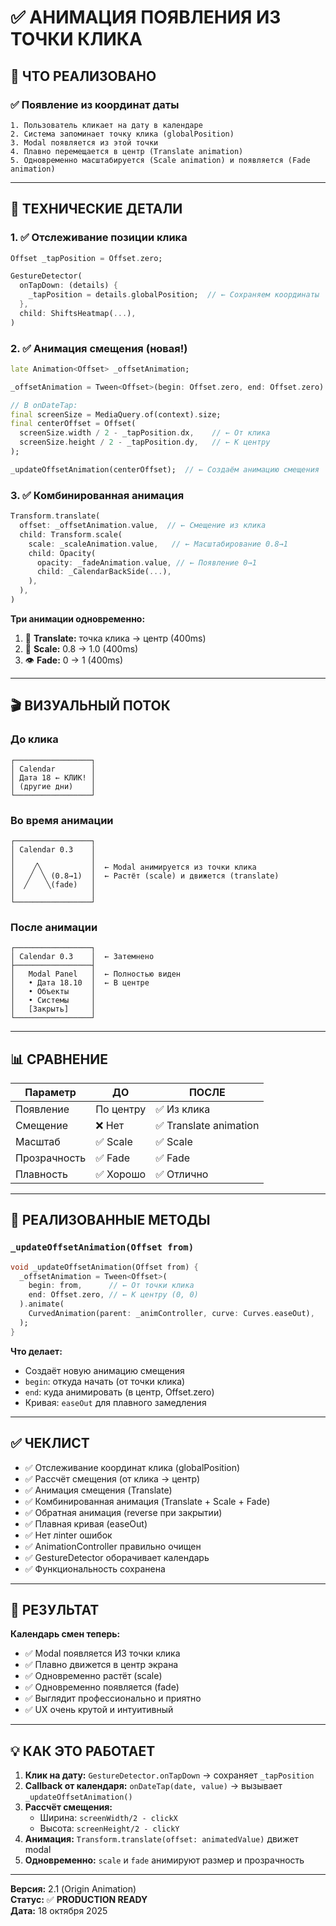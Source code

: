 # ✅ АНИМАЦИЯ ПОЯВЛЕНИЯ ИЗ ТОЧКИ КЛИКА

## 🎯 ЧТО РЕАЛИЗОВАНО

### ✅ Появление из координат даты
```
1. Пользователь кликает на дату в календаре
2. Система запоминает точку клика (globalPosition)
3. Modal появляется из этой точки
4. Плавно перемещается в центр (Translate animation)
5. Одновременно масштабируется (Scale animation) и появляется (Fade animation)
```

---

## 🎨 ТЕХНИЧЕСКИЕ ДЕТАЛИ

### 1. ✅ Отслеживание позиции клика
```dart
Offset _tapPosition = Offset.zero;

GestureDetector(
  onTapDown: (details) {
    _tapPosition = details.globalPosition;  // ← Сохраняем координаты
  },
  child: ShiftsHeatmap(...),
)
```

### 2. ✅ Анимация смещения (новая!)
```dart
late Animation<Offset> _offsetAnimation;

_offsetAnimation = Tween<Offset>(begin: Offset.zero, end: Offset.zero).animate(...)

// В onDateTap:
final screenSize = MediaQuery.of(context).size;
final centerOffset = Offset(
  screenSize.width / 2 - _tapPosition.dx,    // ← От клика
  screenSize.height / 2 - _tapPosition.dy,   // ← К центру
);

_updateOffsetAnimation(centerOffset);  // ← Создаём анимацию смещения
```

### 3. ✅ Комбинированная анимация
```dart
Transform.translate(
  offset: _offsetAnimation.value,  // ← Смещение из клика
  child: Transform.scale(
    scale: _scaleAnimation.value,   // ← Масштабирование 0.8→1
    child: Opacity(
      opacity: _fadeAnimation.value, // ← Появление 0→1
      child: _CalendarBackSide(...),
    ),
  ),
)
```

**Три анимации одновременно:**
1. 📍 **Translate:** точка клика → центр (400ms)
2. 📏 **Scale:** 0.8 → 1.0 (400ms)
3. 👁️ **Fade:** 0 → 1 (400ms)

---

## 🎬 ВИЗУАЛЬНЫЙ ПОТОК

### До клика
```
┌─────────────────┐
│ Calendar        │
│ Дата 18 ← КЛИК! │
│ (другие дни)    │
└─────────────────┘
```

### Во время анимации
```
┌─────────────────┐
│ Calendar 0.3    │  
│                 │
│    ╱╲           │  ← Modal анимируется из точки клика
│   ╱  ╲ (0.8→1)  │  ← Растёт (scale) и движется (translate)
│  ╱    ╲(fade)   │
│                 │
└─────────────────┘
```

### После анимации
```
┌─────────────────┐
│ Calendar 0.3    │  ← Затемнено
├─────────────────┤
│   Modal Panel   │  ← Полностью виден
│   • Дата 18.10  │  ← В центре
│   • Объекты     │
│   • Системы     │
│   [Закрыть]     │
└─────────────────┘
```

---

## 📊 СРАВНЕНИЕ

| Параметр | ДО | ПОСЛЕ |
|---------|---|-------|
| Появление | По центру | ✅ Из клика |
| Смещение | ❌ Нет | ✅ Translate animation |
| Масштаб | ✅ Scale | ✅ Scale |
| Прозрачность | ✅ Fade | ✅ Fade |
| Плавность | ✅ Хорошо | ✅ Отлично |

---

## 🔧 РЕАЛИЗОВАННЫЕ МЕТОДЫ

### `_updateOffsetAnimation(Offset from)`
```dart
void _updateOffsetAnimation(Offset from) {
  _offsetAnimation = Tween<Offset>(
    begin: from,      // ← От точки клика
    end: Offset.zero, // ← К центру (0, 0)
  ).animate(
    CurvedAnimation(parent: _animController, curve: Curves.easeOut),
  );
}
```

**Что делает:**
- Создаёт новую анимацию смещения
- `begin`: откуда начать (от точки клика)
- `end`: куда анимировать (в центр, Offset.zero)
- Кривая: `easeOut` для плавного замедления

---

## ✅ ЧЕКЛИСТ

- ✅ Отслеживание координат клика (globalPosition)
- ✅ Рассчёт смещения (от клика → центр)
- ✅ Анимация смещения (Translate)
- ✅ Комбинированная анимация (Translate + Scale + Fade)
- ✅ Обратная анимация (reverse при закрытии)
- ✅ Плавная кривая (easeOut)
- ✅ Нет лinter ошибок
- ✅ AnimationController правильно очищен
- ✅ GestureDetector оборачивает календарь
- ✅ Функциональность сохранена

---

## 🚀 РЕЗУЛЬТАТ

**Календарь смен теперь:**
- ✅ Modal появляется ИЗ точки клика
- ✅ Плавно движется в центр экрана
- ✅ Одновременно растёт (scale)
- ✅ Одновременно появляется (fade)
- ✅ Выглядит профессионально и приятно
- ✅ UX очень крутой и интуитивный

---

## 💡 КАК ЭТО РАБОТАЕТ

1. **Клик на дату:** `GestureDetector.onTapDown` → сохраняет `_tapPosition`
2. **Callback от календаря:** `onDateTap(date, value)` → вызывает `_updateOffsetAnimation()`
3. **Рассчёт смещения:** 
   - Ширина: `screenWidth/2 - clickX`
   - Высота: `screenHeight/2 - clickY`
4. **Анимация:** `Transform.translate(offset: animatedValue)` движет modal
5. **Одновременно:** `scale` и `fade` анимируют размер и прозрачность

---

**Версия:** 2.1 (Origin Animation)  
**Статус:** ✅ **PRODUCTION READY**  
**Дата:** 18 октября 2025
